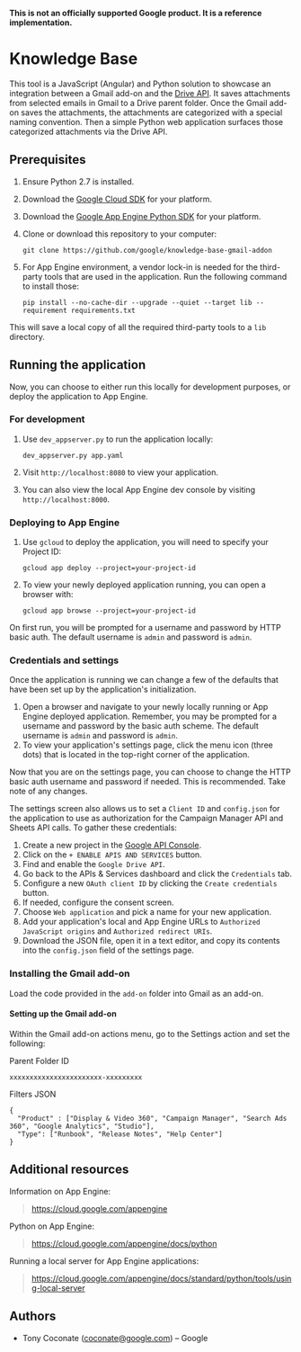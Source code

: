 **This is not an officially supported Google product. It is a reference implementation.**

# Knowledge Base

This tool is a JavaScript (Angular) and Python solution to showcase an integration between a Gmail add-on and the [Drive API](https://developers.google.com/drive). It saves attachments from selected emails in Gmail to a Drive parent folder. Once the Gmail add-on saves the attachments, the attachments are categorized with a special naming convention. Then a simple Python web application surfaces those categorized attachments via the Drive API.

## Prerequisites

1.  Ensure Python 2.7 is installed.
2.  Download the [Google Cloud SDK](https://cloud.google.com/storage/docs/gsutil_install) for your platform.
3.  Download the [Google App Engine Python SDK](https://cloud.google.com/appengine/downloads) for your platform.
4.  Clone or download this repository to your computer:

        git clone https://github.com/google/knowledge-base-gmail-addon

5.  For App Engine environment, a vendor lock-in is needed for the third-party tools that are used in the application. Run the following command to install those:

        pip install --no-cache-dir --upgrade --quiet --target lib --requirement requirements.txt

This will save a local copy of all the required third-party tools to a `lib` directory.

## Running the application

Now, you can choose to either run this locally for development purposes, or deploy the application to App Engine.

### For development

1.  Use `dev_appserver.py` to run the application locally:

        dev_appserver.py app.yaml

2.  Visit `http://localhost:8080` to view your application.
3.  You can also view the local App Engine dev console by visiting `http://localhost:8000`.

### Deploying to App Engine

1.  Use `gcloud` to deploy the application, you will need to specify your Project ID:

        gcloud app deploy --project=your-project-id

2.  To view your newly deployed application running, you can open a browser with:

        gcloud app browse --project=your-project-id

On first run, you will be prompted for a username and password by HTTP basic auth. The default username is `admin` and password is `admin`.

### Credentials and settings

Once the application is running we can change a few of the defaults that have been set up by the application's initialization.

1. Open a browser and navigate to your newly locally running or App Engine deployed application. Remember, you may be prompted for a username and password by the basic auth scheme. The default username is `admin` and password is `admin`.
2. To view your application's settings page, click the menu icon (three dots) that is located in the top-right corner of the application.

Now that you are on the settings page, you can choose to change the HTTP basic auth username and password if needed. This is recommended. Take note of any changes.

The settings screen also allows us to set a `Client ID` and `config.json` for the application to use as authorization for the Campaign Manager API and Sheets API calls. To gather these credentials:

1. Create a new project in the [Google API Console](https://console.developers.google.com).
2. Click on the `+ ENABLE APIS AND SERVICES` button.
3. Find and enable the `Google Drive API`.
4. Go back to the APIs & Services dashboard and click the `Credentials` tab.
5. Configure a new `OAuth client ID` by clicking the `Create credentials` button.
6. If needed, configure the consent screen.
7. Choose `Web application` and pick a name for your new application.
8. Add your application's local and App Engine URLs to `Authorized JavaScript origins` and `Authorized redirect URIs`.
9. Download the JSON file, open it in a text editor, and copy its contents into the `config.json` field of the settings page.

### Installing the Gmail add-on

Load the code provided in the `add-on` folder into Gmail as an add-on.

#### Setting up the Gmail add-on

Within the Gmail add-on actions menu, go to the Settings action and set the following:

Parent Folder ID

```
xxxxxxxxxxxxxxxxxxxxxxx-xxxxxxxxx
```

Filters JSON

```
{
  "Product" : ["Display & Video 360", "Campaign Manager", "Search Ads 360", "Google Analytics", "Studio"],
  "Type": ["Runbook", "Release Notes", "Help Center"]
}
```

## Additional resources

Information on App Engine:

> https://cloud.google.com/appengine

Python on App Engine:

> https://cloud.google.com/appengine/docs/python

Running a local server for App Engine applications:

> https://cloud.google.com/appengine/docs/standard/python/tools/using-local-server

## Authors

- Tony Coconate (coconate@google.com) – Google
